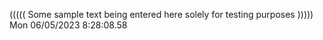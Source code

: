 ((((( Some sample text being entered here solely for testing purposes ))))) Mon 06/05/2023  8:28:08.58
